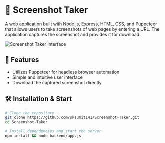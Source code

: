 # 📸 Screenshot Taker

A web application built with Node.js, Express, HTML, CSS, and Puppeteer that allows users to take screenshots of web pages by entering a URL. The application captures the screenshot and provides it for download.

![Screenshot Taker Interface](https://raw.githubusercontent.com/sksumit141/Screenshot-Taker/main/screenshots/interface.png)

## 🚀 Features

- Utilizes Puppeteer for headless browser automation
- Simple and intuitive user interface
- Download the captured screenshot directly

## 🛠 Installation & Start

```bash
# Clone the repository
git clone https://github.com/sksumit141/Screenshot-Taker.git
cd Screenshot-Taker

# Install dependencies and start the server
npm install && node backend/app.js
